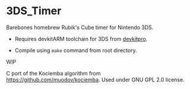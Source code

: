 # 3DS_Timer
Barebones homebrew Rubik's Cube timer for Nintendo 3DS.

- Requires devkitARM toolchain for 3DS from [devkitpro](https://devkitpro.org/). 

- Compile using `make` command from root directory.

WIP

C port of the Kociemba algorithm from https://github.com/muodov/kociemba. Used under GNU GPL 2.0 license.
